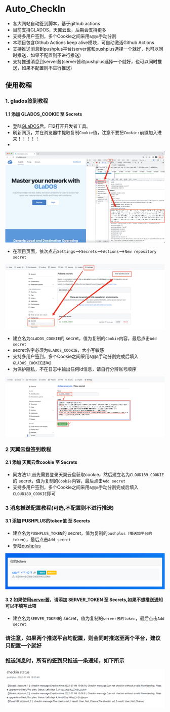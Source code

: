 # Auto_CheckIn

- 各大网站自动签到脚本，基于github actions
- 目前支持GLADOS，天翼云盘，后期会支持更多
- 支持多用户签到，多个Cookie之间采用`&@@&`手动分割
- 本项目包含Github Actions keep alive模块，可自动激活Github Actions
- 支持推送消息到pushplus平台(server酱和pushplus选择一个就好，也可以同时推送，如果不配置则不进行推送)
- 支持推送消息到server酱(server酱和pushplus选择一个就好，也可以同时推送，如果不配置则不进行推送)

## 使用教程

### 1. glados签到教程

#### 1.1 添加 GLADOS_COOKIE 至 Secrets

- 登陆[GLaDOS](https://glados.rocks/)后，F12打开开发者工具。
- 刷新网页，并在浏览器中提取复制`Cookie`值，注意不要把`Cookie:`前缀加入进来！！！！！
-

<p align="center">
  <img src="images/Step1.png" />
</p>

- 在项目页面，依次点击`Settings`-->`Secrets`-->`Actions`-->`New repository secret`

<p align="center">
  <img src="images/Step2.png" />
</p>

- 建立名为`GLADOS_COOKIE`的 secret，值为复制的`Cookie`内容，最后点击`Add secret`
- secret名字必须为`GLADOS_COOKIE`，大小写敏感
- 支持多用户签到，多个Cookie之间采用`&@@&`手动分割完成后填入`GLADOS_COOKIE`即可
- 为保护隐私，不在日志中输出任何Id信息，请自行分辨账号顺序

<p align="center">
  <img src="images/Step3.png" />
</p>

### 2 天翼云盘签到教程

#### 2.1 添加 天翼云盘cookie 至 Secrets

- 同方法1.1,首先需要登录天翼云盘获取cookie，然后建立名为`CLOUD189_COOKIE`的 secret，值为复制的`Cookie`内容，最后点击`Add secret`
- 支持多用户签到，多个Cookie之间采用`&@@&`手动分割完成后填入`CLOUD189_COOKIE`即可

### 3 消息推送配置教程(可选,不配置则不进行推送)

#### 3.1 添加 PUSHPLUS的token值 至 Secrets

- 建立名为`PUSHPLUS_TOKEN`的 secret，值为复制的`pushplus（推送加平台的token）`，最后点击`Add secret`
- 登陆[pushplus](http://www.pushplus.plus/)

<p align="center">
  <img src="images/pushplus_token.png" />
</p>

#### 3.2 如果使用[server酱](https://sct.ftqq.com/)，请添加 SERVER_TOKEN 至 Secrets,如果不想推送通知可以不填写此项

- 建立名为`SERVER_TOKEN`的 secret，值为复制的`server酱的token`，最后点击`Add secret`

### 请注意，如果两个推送平台均配置，则会同时推送至两个平台，建议只配置一个就好

### 推送消息时，所有的签到只推送一条通知，如下所示

<p align="center">
  <img src="images/checkin_info.png" />
</p>


